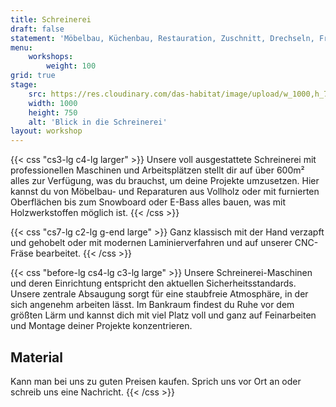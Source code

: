 ```yaml
---
title: Schreinerei
draft: false
statement: 'Möbelbau, Küchenbau, Restauration, Zuschnitt, Drechseln, Fräsen, Furnier, Schleifen, Pressen, Hobeln, und mehr: in der Schreinerei.'
menu:
    workshops:
        weight: 100
grid: true
stage:
    src: https://res.cloudinary.com/das-habitat/image/upload/w_1000,h_750,c_fill,f_auto/website/schreinerei.jpg
    width: 1000
    height: 750
    alt: 'Blick in die Schreinerei'
layout: workshop
---
```


{{< css "cs3-lg c4-lg larger" >}}
Unsere voll ausgestattete Schreinerei mit professionellen Maschinen und Arbeitsplätzen stellt dir auf über 600m² alles zur Verfügung, was du brauchst, um deine Projekte umzusetzen. Hier kannst du von Möbelbau- und Reparaturen aus Vollholz oder mit furnierten Oberflächen bis zum Snowboard oder E-Bass alles bauen, was mit Holzwerkstoffen möglich ist.
{{< /css >}}

{{< css "cs7-lg c2-lg g-end large" >}}
Ganz klassisch mit der Hand verzapft und gehobelt oder mit modernen Laminierverfahren und auf unserer CNC-Fräse bearbeitet.
{{< /css >}}

{{< css "before-lg cs4-lg c3-lg large" >}}
Unsere Schreinerei-Maschinen und deren Einrichtung entspricht den aktuellen Sicherheitsstandards. Unsere zentrale Absaugung sorgt für eine staubfreie Atmosphäre, in der sich angenehm arbeiten lässt. Im Bankraum findest du Ruhe vor dem größten Lärm und kannst dich mit viel Platz voll und ganz auf Feinarbeiten und Montage deiner Projekte konzentrieren.

## Material

Kann man bei uns zu guten Preisen kaufen. Sprich uns vor Ort an oder schreib uns eine Nachricht.
{{< /css >}}
